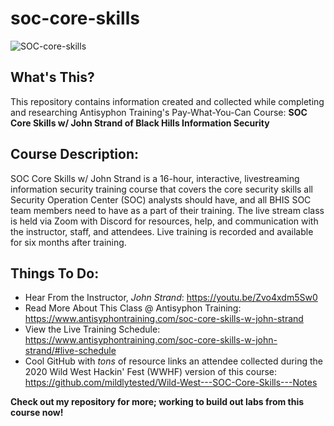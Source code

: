 # soc-core-skills

![SOC-core-skills](https://user-images.githubusercontent.com/82969809/200142425-f462684c-e45e-4a33-a999-f3b6ec867e5d.png)

## What's This? 
This repository contains information created and collected while completing and researching Antisyphon Training's Pay-What-You-Can Course: **SOC Core Skills w/ John Strand of Black Hills Information Security**

## **Course Description:**
SOC Core Skills w/ John Strand is a 16-hour, interactive, livestreaming information security training course that covers the core security skills all Security Operation Center (SOC) analysts should have, and all BHIS SOC team members need to have as a part of their training. The live stream class is held via Zoom with Discord for resources, help, and communication with the instructor, staff, and attendees. Live training is recorded and available for six months after training.

## **Things To Do:**
* Hear From the Instructor, *John Strand*: https://youtu.be/Zvo4xdm5Sw0
* Read More About This Class @ Antisyphon Training: https://www.antisyphontraining.com/soc-core-skills-w-john-strand
* View the Live Training Schedule: https://www.antisyphontraining.com/soc-core-skills-w-john-strand/#live-schedule
* Cool GitHub with *tons* of resource links an attendee collected during the 2020 Wild West Hackin' Fest (WWHF) version of this course: https://github.com/mildlytested/Wild-West---SOC-Core-Skills---Notes


**Check out my repository for more; working to build out labs from this course now!**

